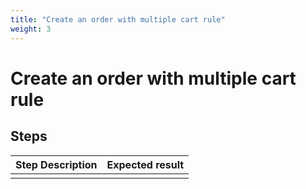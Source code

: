```yaml
---
title: "Create an order with multiple cart rule"
weight: 3
---
```


# Create an order with multiple cart rule
## Steps
| Step Description | Expected result |
| ----- | ----- |
|  |  |
